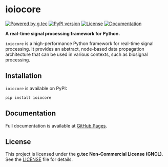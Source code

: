 # ioiocore

[![Powered by g.tec](https://img.shields.io/badge/powered_by-g.tec-blue)](http://gtec.at)
[![PyPI version](https://img.shields.io/pypi/v/ioiocore.svg?label=PyPI%20version&color=brown)](https://pypi.org/project/ioiocore/)
[![License](https://img.shields.io/badge/License-GNCL-red)](LICENSE)
[![Documentation](https://img.shields.io/badge/docs-GitHub%20Pages-green)](https://gtec-medical-engineering.github.io/ioiocore/)

**A real-time signal processing framework for Python.**

`ioiocore` is a high-performance Python framework for real-time signal processing. It provides an abstract, node-based data propagation
architecture that can be used in various contexts, such as biosignal processing.

## Installation
`ioiocore` is available on PyPI:

```
pip install ioiocore
```

## Documentation
Full documentation is available at [GitHub Pages](https://gtec-medical-engineering.github.io/ioiocore/).

## License
This project is licensed under the **g.tec Non-Commercial License (GNCL)**. See the [LICENSE](LICENSE) file for details.
